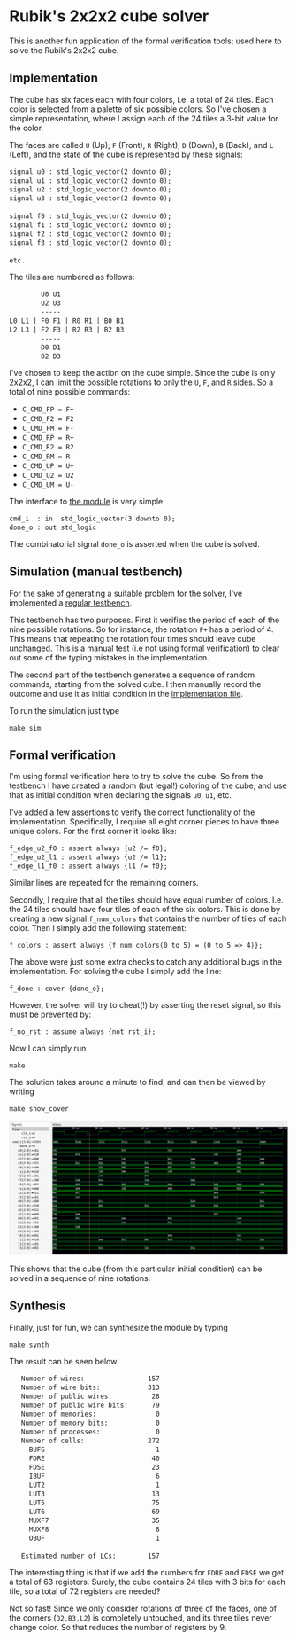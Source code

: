 # Rubik's 2x2x2 cube solver

This is another fun application of the formal verification tools;
used here to solve the Rubik's 2x2x2 cube.

## Implementation
The cube has six faces each with four colors, i.e.  a total of 24 tiles.  Each
color is selected from a palette of six possible colors.  So I've chosen a
simple representation, where I assign each of the 24 tiles a 3-bit value for
the color.

The faces are called `U` (Up), `F` (Front), `R` (Right), `D` (Down), `B`
(Back), and `L` (Left), and the state of the cube is represented by
these signals:

```
signal u0 : std_logic_vector(2 downto 0);
signal u1 : std_logic_vector(2 downto 0);
signal u2 : std_logic_vector(2 downto 0);
signal u3 : std_logic_vector(2 downto 0);

signal f0 : std_logic_vector(2 downto 0);
signal f1 : std_logic_vector(2 downto 0);
signal f2 : std_logic_vector(2 downto 0);
signal f3 : std_logic_vector(2 downto 0);

etc.
```

The tiles are numbered as follows:
```
        U0 U1
        U2 U3
        -----
L0 L1 | F0 F1 | R0 R1 | B0 B1
L2 L3 | F2 F3 | R2 R3 | B2 B3
        -----
        D0 D1
        D2 D3
```

I've chosen to keep the action on the cube simple. Since the cube is only
2x2x2, I can limit the possible rotations to only the `U`, `F`, and `R` sides.
So a total of nine possible commands:

* `C_CMD_FP = F+`
* `C_CMD_F2 = F2`
* `C_CMD_FM = F-`
* `C_CMD_RP = R+`
* `C_CMD_R2 = R2`
* `C_CMD_RM = R-`
* `C_CMD_UP = U+`
* `C_CMD_U2 = U2`
* `C_CMD_UM = U-`

The interface to [the module](rubik.vhd) is very simple:

```
cmd_i  : in  std_logic_vector(3 downto 0);
done_o : out std_logic
```

The combinatorial signal `done_o` is asserted when the cube is solved.

## Simulation (manual testbench)
For the sake of generating a suitable problem for the solver, I've implemented
a [regular testbench](rubik_tb.vhd).

This testbench has two purposes. First it verifies the period of each of the
nine possible rotations. So for instance, the rotation `F+` has a period of 4.
This means that repeating the rotation four times should leave cube unchanged.
This is a manual test (i.e not using formal verification) to clear out some of
the typing mistakes in the implementation.

The second part of the testbench generates a sequence of random commands,
starting from the solved cube. I then manually record the outcome and use it
as initial condition in the [implementation file](rubik.vhd).

To run the simulation just type
```
make sim
```

## Formal verification
I'm using formal verification here to try to solve the cube. So from the
testbench I have created a random (but legal!) coloring of the cube, and use
that as initial condition when declaring the signals `u0`, `u1`, etc.

I've added a few assertions to verify the correct functionality of the
implementation.  Specifically, I require all eight corner pieces to have three
unique colors. For the first corner it looks like:
```
f_edge_u2_f0 : assert always {u2 /= f0};
f_edge_u2_l1 : assert always {u2 /= l1};
f_edge_l1_f0 : assert always {l1 /= f0};
```
Similar lines are repeated for the remaining corners.

Secondly, I require that all the tiles should have equal number of colors. I.e.
the 24 tiles should have four tiles of each of the six colors. This is done
by creating a new signal `f_num_colors` that contains the number of tiles of
each color. Then I simply add the following statement:
```
f_colors : assert always {f_num_colors(0 to 5) = (0 to 5 => 4)};
```

The above were just some extra checks to catch any additional bugs in the
implementation.  For solving the cube I simply add the line:
```
f_done : cover {done_o};
```

However, the solver will try to cheat(!) by asserting the reset signal, so this
must be prevented by:
```
f_no_rst : assume always {not rst_i};
```

Now I can simply run
```
make
```

The solution takes around a minute to find, and can then be viewed by writing
```
make show_cover
```
![Waveform](waveform.png)

This shows that the cube (from this particular initial condition) can be solved
in a sequence of nine rotations.

## Synthesis
Finally, just for fun, we can synthesize the module by typing
```
make synth
```
The result can be seen below

```
   Number of wires:                157
   Number of wire bits:            313
   Number of public wires:          28
   Number of public wire bits:      79
   Number of memories:               0
   Number of memory bits:            0
   Number of processes:              0
   Number of cells:                272
     BUFG                            1
     FDRE                           40
     FDSE                           23
     IBUF                            6
     LUT2                            1
     LUT3                           13
     LUT5                           75
     LUT6                           69
     MUXF7                          35
     MUXF8                           8
     OBUF                            1

   Estimated number of LCs:        157
```

The interesting thing is that if we add the numbers for `FDRE` and `FDSE` we
get a total of 63 registers. Surely, the cube contains 24 tiles with 3 bits for
each tile, so a total of 72 registers are needed?

Not so fast! Since we only consider rotations of three of the faces, one of the
corners (`D2,B3,L2`) is completely untouched, and its three tiles never change
color. So that reduces the number of registers by 9.


